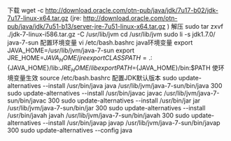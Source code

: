 下载
wget -c http://download.oracle.com/otn-pub/java/jdk/7u17-b02/jdk-7u17-linux-x64.tar.gz
(jre: http://download.oracle.com/otn-pub/java/jdk/7u51-b13/server-jre-7u51-linux-x64.tar.gz )
解压
sudo tar zxvf ./jdk-7-linux-i586.tar.gz  -C /usr/lib/jvm
cd /usr/lib/jvm
sudo li -s jdk1.7.0/ java-7-sun
配置环境变量
vi /etc/bash.bashrc
java环境变量
export JAVA_HOME=/usr/lib/jvm/java-7-sun
export JRE_HOME=${JAVA_HOME}/jre
export CLASSPATH=.:${JAVA_HOME}/lib:${JRE_HOME}/lib
export PATH=${JAVA_HOME}/bin:$PATH
使环境变量生效
source /etc/bash.bashrc
配置JDK默认版本
sudo update-alternatives --install /usr/bin/java java /usr/lib/jvm/java-7-sun/bin/java 300
sudo update-alternatives --install /usr/bin/javac javac /usr/lib/jvm/java-7-sun/bin/javac 300
sudo update-alternatives --install /usr/bin/jar jar /usr/lib/jvm/java-7-sun/bin/jar 300 
sudo update-alternatives --install /usr/bin/javah javah /usr/lib/jvm/java-7-sun/bin/javah 300 
sudo update-alternatives --install /usr/bin/javap javap /usr/lib/jvm/java-7-sun/bin/javap 300 
sudo update-alternatives --config java